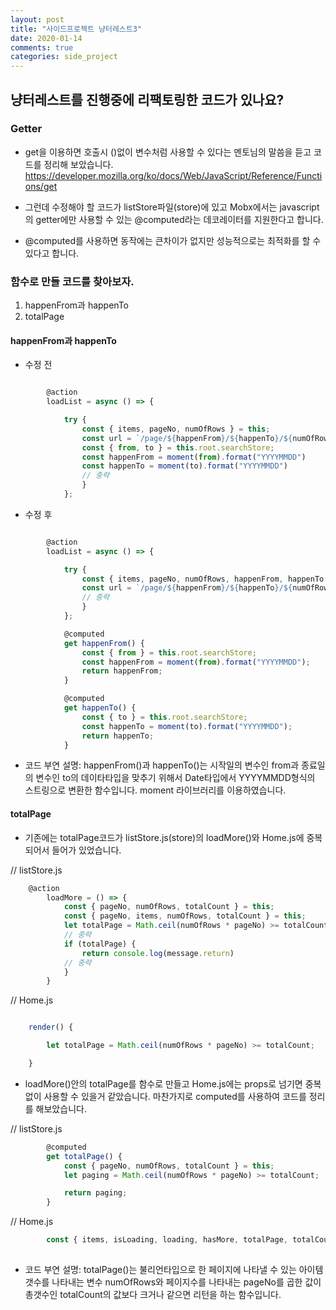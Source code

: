 ```yaml
---
layout: post
title: "사이드프로젝트 냥터레스트3"
date: 2020-01-14
comments: true
categories: side_project
---
```


## 냥터레스트를 진행중에 리팩토링한 코드가 있나요?

### Getter

* get을 이용하면 호출시 ()없이 변수처럼 사용할 수 있다는 멘토님의 말씀을 듣고 코드를 정리해 보았습니다.
https://developer.mozilla.org/ko/docs/Web/JavaScript/Reference/Functions/get

* 그런데 수정해야 할 코드가 listStore파일(store)에 있고 Mobx에서는 javascript의 getter에만 사용할 수 있는
@computed라는 데코레이터를 지원한다고 합니다.

* @computed를 사용하면 동작에는 큰차이가 없지만 성능적으로는 최적화를 할 수 있다고 합니다. 

   
### 함수로 만들 코드를 찾아보자.
	
1. happenFrom과 happenTo 
2. totalPage


####  happenFrom과 happenTo 

* 수정 전 

```javascript

		@action
		loadList = async () => {

			try {
				const { items, pageNo, numOfRows } = this;
				const url = `/page/${happenFrom}/${happenTo}/${numOfRows}/${pageNo}`;
				const { from, to } = this.root.searchStore;
				const happenFrom = moment(from).format("YYYYMMDD")
				const happenTo = moment(to).format("YYYYMMDD")
				// 중략
				}
			};

```
* 수정 후

```javascript

		@action
		loadList = async () => {

			try {
				const { items, pageNo, numOfRows, happenFrom, happenTo } = this;
				const url = `/page/${happenFrom}/${happenTo}/${numOfRows}/${pageNo}`;
				// 중략
				}
			};

			@computed
			get happenFrom() {
				const { from } = this.root.searchStore;
				const happenFrom = moment(from).format("YYYYMMDD");
				return happenFrom;
			}

			@computed
			get happenTo() {
				const { to } = this.root.searchStore;
				const happenTo = moment(to).format("YYYYMMDD");
				return happenTo;
			}

```

* 코드 부연 설명: happenFrom()과 happenTo()는 시작일의 변수인 from과 종료일의 변수인 to의 데이타타입을 맞추기 위해서 Date타입에서 YYYYMMDD형식의 스트링으로 변환한 함수입니다. moment 라이브러리를 이용하였습니다.

#### totalPage

* 기존에는 totalPage코드가 listStore.js(store)의 loadMore()와 Home.js에 중복되어서 들어가 있었습니다.

// listStore.js
```javascript
	@action
		loadMore = () => {
			const { pageNo, numOfRows, totalCount } = this;
			const { pageNo, items, numOfRows, totalCount } = this;
			let totalPage = Math.ceil(numOfRows * pageNo) >= totalCount;
			// 중략 
			if (totalPage) {
				return console.log(message.return)
			// 중략
			}
		}

```	

// Home.js
```javascript

	render() {

		let totalPage = Math.ceil(numOfRows * pageNo) >= totalCount;

	}

```	

* loadMore()안의 totalPage를 함수로 만들고 Home.js에는 props로 넘기면  중복없이 사용할 수 있을거 같았습니다. 마찬가지로 computed를 사용하여 코드를 정리를 해보았습니다.

// listStore.js
``` javascript
		@computed
		get totalPage() {
			const { pageNo, numOfRows, totalCount } = this;
			let paging = Math.ceil(numOfRows * pageNo) >= totalCount;

			return paging;
		}
```		
// Home.js
``` javascript
		const { items, isLoading, loading, hasMore, totalPage, totalCount } = this.props.listStore;
		
```		
* 코드 부연 설명: totalPage()는 불리언타입으로 한 페이지에 나타낼 수 있는 아이템 갯수를 나타내는 변수 numOfRows와 페이지수를 나타내는 pageNo를 곱한 값이  총갯수인 totalCount의 값보다 크거나 같으면 리턴을 하는 함수입니다.
   
